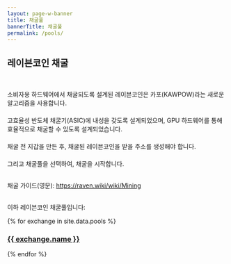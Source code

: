 ```yaml
---
layout: page-w-banner
title: 채굴풀
bannerTitle: 채굴풀
permalink: /pools/
---
```


<div class="page-content">
  <div class="wrapper mt-8 mb-32 m-auto">
    <h2>레이븐코인 채굴</h2>
    <br>
    <p>소비자용 하드웨어에서 채굴되도록 설계된 레이븐코인은 카포(KAWPOW)라는 새로운 알고리즘을 사용합니다. </p><p style="margin-top:20px"></p>고효율성 반도체 채굴기(ASIC)에 내성을 갖도록 설계되었으며, GPU 하드웨어를 통해 효율적으로 채굴할 수 있도록 설계되었습니다.<p style="margin-top:20px"></p>채굴 전 지갑을 만든 후, 채굴된 레이븐코인을 받을 주소를 생성해야 합니다.<p style="margin-top:20px"></p>그리고 채굴풀을 선택하여, 채굴을 시작합니다.<p style="margin-top:30px"></p>
    <p>채굴 가이드(영문): <a href="https://raven.wiki/wiki/Mining" target="_blank" rel="noopener">https://raven.wiki/wiki/Mining</a></p><p style="margin-top:30px"></p>
    <p class="mb-8">이하 레이븐코인 채굴풀입니다:</p>
    <div class="flex flex-wrap">
      {% for exchange in site.data.pools %}
      <div class="mb-6 px-2 sm:w-1/2 md:w-1/3 text-center">
        <div class="bg-grey-lighter max-w-sm rounded overflow-hidden shadow-md hover:by-grey">
          <!-- <a class="block px-6 py-8" href="{{ exchange.url }}" target="_blank"><img src="{{ exchange.logo }}" alt="{{ exchange.name }} exchange"/></a> -->
          <h3 class="px-2 py-6 mb-0"><a class="block p-4" href="{{ exchange.url }}" target="_blank">{{ exchange.name }}</a></h3>
        </div>
      </div>
      {% endfor %}
    </div>
  </div>
</div>
